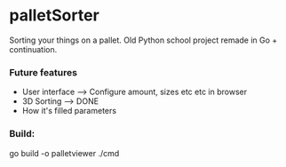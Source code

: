 # palletSorter

Sorting your things on a pallet.
Old Python school project remade in Go + continuation.

### Future features

- User interface --> Configure amount, sizes etc etc in browser
- 3D Sorting --> DONE
- How it's filled parameters

### Build:

go build -o palletviewer ./cmd
